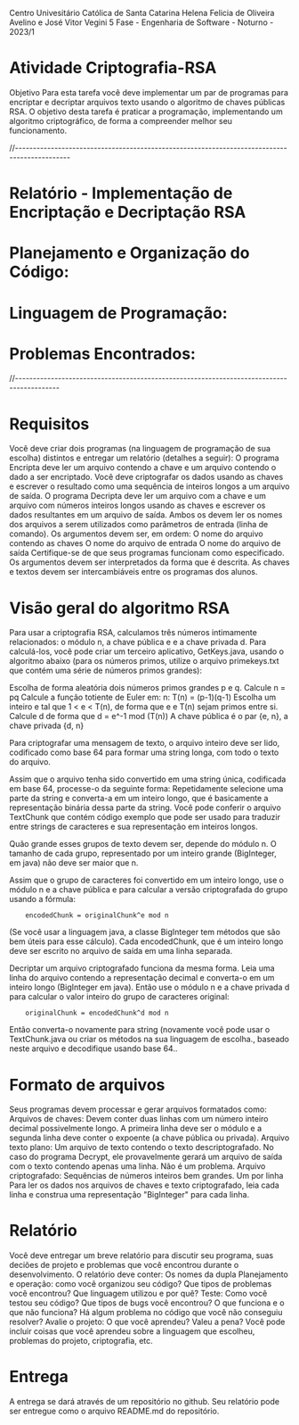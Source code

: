 Centro Univesitário Católica de Santa Catarina
Helena Felicia de Oliveira Avelino e José Vitor Vegini
5 Fase - Engenharia de Software - Noturno - 2023/1

# Atividade Criptografia-RSA

Objetivo  Para esta tarefa você deve implementar um par de programas para encriptar e decriptar arquivos texto usando o algoritmo de chaves públicas RSA. O objetivo desta tarefa é praticar a programação, implementando um algoritmo criptográfico, de forma a compreender melhor seu funcionamento.

//---------------------------------------------------------------------------------------------

# Relatório - Implementação de Encriptação e Decriptação RSA

# Planejamento e Organização do Código:

# Linguagem de Programação:

# Problemas Encontrados:


//------------------------------------------------------------------------------------------

# Requisitos

Você deve criar dois programas (na linguagem de programação de sua escolha) distintos e entregar um relatório (detalhes a seguir):
O programa Encripta deve ler um arquivo contendo a chave e um arquivo contendo o dado a ser encriptado. Você deve criptografar os dados usando as chaves e escrever o resultado como uma sequência de inteiros longos a um arquivo de saída.
O programa Decripta  deve ler um arquivo com a chave e um arquivo com números inteiros longos usando as chaves e escrever os dados resultantes em um arquivo de saída.
Ambos os devem ler os nomes dos arquivos a serem utilizados como parâmetros de entrada (linha de comando). Os argumentos devem ser, em ordem:
O nome do arquivo contendo as chaves
O nome do arquivo de entrada
O nome do arquivo de saída
Certifique-se de que seus programas funcionam como especificado. Os argumentos devem ser interpretados da forma que é descrita. As chaves e textos devem ser intercambiáveis entre os programas dos alunos.

# Visão geral do algoritmo RSA

Para usar a criptografia RSA, calculamos três números intimamente relacionados: o módulo n, a chave pública e e a chave privada d. Para calculá-los, você pode criar um terceiro aplicativo, GetKeys.java, usando o algoritmo abaixo (para os números primos, utilize o arquivo primekeys.txt que contém uma série de números primos grandes):

Escolha de forma aleatória dois números primos grandes p e q.
Calcule n = pq
Calcule a função totiente de Euler em: n: T(n) = (p-1)(q-1)
Escolha um inteiro e tal que 1 < e < T(n), de forma que e e T(n) sejam primos entre si.
Calcule d de forma que d = e^-1 mod (T(n))
A chave pública é o par {e, n}, a chave privada {d, n}

Para criptografar uma mensagem de texto, o arquivo inteiro deve ser lido, codificado como base 64 para formar uma string longa, com todo o texto do arquivo. 

Assim que o arquivo tenha sido convertido em uma string única, codificada em base 64, processe-o da seguinte forma: Repetidamente selecione uma parte da string e converta-a em um inteiro longo, que é basicamente a representação binária dessa parte da string. Você pode conferir o arquivo TextChunk que contém código exemplo que pode ser usado para traduzir entre strings de caracteres e sua representação em inteiros longos.

Quão grande esses grupos de texto devem ser, depende do módulo n. O tamanho de cada grupo, representado por um inteiro grande (BigInteger, em java) não deve ser maior que n. 

Assim que o grupo de caracteres foi convertido em um inteiro longo, use o módulo n  e a chave pública e  para calcular a versão criptografada do grupo usando a fórmula:

        encodedChunk = originalChunk^e mod n


(Se você usar a linguagem java, a classe BigInteger tem métodos que são bem úteis para esse cálculo). Cada encodedChunk, que é um inteiro longo deve ser escrito no arquivo de saída em uma linha separada.

Decriptar um arquivo criptografado funciona da mesma forma. Leia uma linha do arquivo contendo a representação decimal e converta-o em um inteiro longo (BigInteger em java). Então use o módulo n e a chave privada d para calcular o valor inteiro do grupo de caracteres original:

        originalChunk = encodedChunk^d mod n


Então converta-o novamente para string (novamente você pode usar o TextChunk.java ou criar os métodos na sua linguagem de escolha., baseado neste arquivo e decodifique usando base 64..

# Formato de arquivos

Seus programas devem processar e gerar arquivos formatados como:
Arquivos de chaves: Devem conter duas linhas com um número inteiro decimal possivelmente longo. A primeira linha deve ser o módulo e a segunda linha deve conter o expoente (a chave pública ou privada).
Arquivo texto plano: Um arquivo de texto contendo o texto descriptografado. No caso do programa Decrypt, ele provavelmente gerará um arquivo de saída com o texto contendo apenas uma linha. Não é um problema.
Arquivo criptografado: Sequências de números inteiros bem grandes. Um por linha
Para ler os dados nos arquivos de chaves e texto criptografado, leia cada linha e construa uma representação "BigInteger" para cada linha.

# Relatório

Você deve entregar um breve relatório para discutir seu programa, suas deciões de projeto e problemas que você encontrou durante o desenvolvimento. O relatório deve conter:
Os nomes da dupla
Planejamento e operação: como você organizou seu código? Que tipos de problemas você encontrou? Que linguagem utilizou e por quê?
Teste: Como você testou seu código? Que tipos de bugs você encontrou? O que funciona e o que não funciona? Há algum problema no código que você não conseguiu resolver?
Avalie o projeto: O que você aprendeu? Valeu a pena? Você pode incluir coisas que você aprendeu sobre a linguagem que escolheu, problemas do projeto, criptografia, etc.

# Entrega

A entrega se dará através de um repositório no github. Seu relatório pode ser entregue como o arquivo README.md do repositório.
